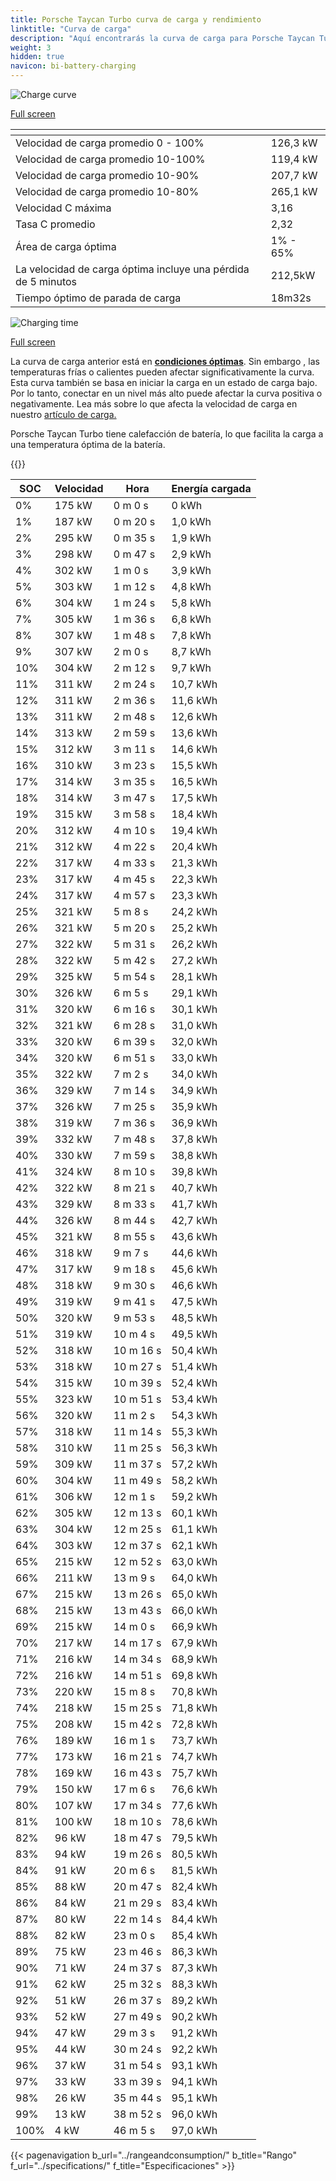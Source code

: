 ```yaml
---
title: Porsche Taycan Turbo curva de carga y rendimiento
linktitle: "Curva de carga"
description: "Aquí encontrarás la curva de carga para Porsche Taycan Turbo."
weight: 3
hidden: true
navicon: bi-battery-charging
---
```

<!-- markdownlint-disable MD033 -->
<!-- markdownlint-disable MD010 -->
<img src="/images/models/porsche/taycan/taycan_turbo/chargingcurve.svg" alt="Charge curve" class="img-fluid">

[Full screen](/images/models/porsche/taycan/taycan_turbo/chargingcurve.svg)


<div class="table-responsive">
<table class="table table-striped border">
	<thead>
		<tr>
			<th>
			</th>
			<th>
			</th>
		</tr>
	</thead>
	<tbody>
		<tr>
			<td>
				Velocidad de carga promedio 0 - 100%
			</td>
			<td>
				126,3 kW
			</td>
		</tr>
		<tr>
			<td>
				Velocidad de carga promedio 10-100%
			</td>
			<td>
				119,4 kW
			</td>
		</tr>
		<tr>
			<td>
				Velocidad de carga promedio 10-90%
			</td>
			<td>
				207,7 kW
			</td>
		</tr>
		<tr>
			<td>
				Velocidad de carga promedio 10-80%
			</td>
			<td>
				265,1 kW
			</td>
		</tr>
		<tr>
			<td>
				Velocidad C máxima
			</td>
			<td>
				3,16
			</td>
		</tr>
		<tr>
			<td>
				Tasa C promedio
			</td>
			<td>
				2,32
			</td>
		</tr>
		<tr>
			<td>
				Área de carga óptima
			</td>
			<td>
				1% - 65%
			</td>
		</tr>
		<tr>
			<td>
				La velocidad de carga óptima incluye una pérdida de 5 minutos
			</td>
			<td>
				212,5kW
			</td>
		</tr>
		<tr>
			<td>
				Tiempo óptimo de parada de carga
			</td>
			<td>
				18m32s
			</td>
		</tr>
	</tbody>
</table>
</div>
<img src="/images/models/porsche/taycan/taycan_turbo/chargingtime.svg" alt="Charging time" class="img-fluid">

[Full screen](/images/models/porsche/taycan/taycan_turbo/chargingtime.svg)


La curva de carga anterior está en **[condiciones óptimas](../../../../../technology/battery/charging/#temperatura)**. Sin embargo , las temperaturas frías o calientes pueden afectar significativamente la curva. Esta curva también se basa en iniciar la carga en un estado de carga bajo. Por lo tanto, conectar en un nivel más alto puede afectar la curva positiva o negativamente. Lea más sobre lo que afecta la velocidad de carga en nuestro [artículo de carga.](../../../../../technology/battery/charging/)


Porsche Taycan Turbo tiene calefacción de batería, lo que facilita la carga a una temperatura óptima de la batería.


{{<evkxdisplayaddarticle />}}
<div class="table-responsive">
<table class="table table-striped border">
	<thead>
		<tr>
			<th>
				SOC
			</th>
			<th>
				Velocidad
			</th>
			<th>
				Hora
			</th>
			<th>
				Energía cargada
			</th>
		</tr>
	</thead>
	<tbody>
		<tr>
			<td>
				0%
			</td>
			<td>
				175 kW
			</td>
			<td>
				 0 m 0 s
			</td>
			<td>
				0 kWh
			</td>
		</tr>
		<tr>
			<td>
				1%
			</td>
			<td>
				187 kW
			</td>
			<td>
				 0 m 20 s
			</td>
			<td>
				1,0 kWh
			</td>
		</tr>
		<tr>
			<td>
				2%
			</td>
			<td>
				295 kW
			</td>
			<td>
				 0 m 35 s
			</td>
			<td>
				1,9 kWh
			</td>
		</tr>
		<tr>
			<td>
				3%
			</td>
			<td>
				298 kW
			</td>
			<td>
				 0 m 47 s
			</td>
			<td>
				2,9 kWh
			</td>
		</tr>
		<tr>
			<td>
				4%
			</td>
			<td>
				302 kW
			</td>
			<td>
				 1 m 0 s
			</td>
			<td>
				3,9 kWh
			</td>
		</tr>
		<tr>
			<td>
				5%
			</td>
			<td>
				303 kW
			</td>
			<td>
				 1 m 12 s
			</td>
			<td>
				4,8 kWh
			</td>
		</tr>
		<tr>
			<td>
				6%
			</td>
			<td>
				304 kW
			</td>
			<td>
				 1 m 24 s
			</td>
			<td>
				5,8 kWh
			</td>
		</tr>
		<tr>
			<td>
				7%
			</td>
			<td>
				305 kW
			</td>
			<td>
				 1 m 36 s
			</td>
			<td>
				6,8 kWh
			</td>
		</tr>
		<tr>
			<td>
				8%
			</td>
			<td>
				307 kW
			</td>
			<td>
				 1 m 48 s
			</td>
			<td>
				7,8 kWh
			</td>
		</tr>
		<tr>
			<td>
				9%
			</td>
			<td>
				307 kW
			</td>
			<td>
				 2 m 0 s
			</td>
			<td>
				8,7 kWh
			</td>
		</tr>
		<tr>
			<td>
				10%
			</td>
			<td>
				304 kW
			</td>
			<td>
				 2 m 12 s
			</td>
			<td>
				9,7 kWh
			</td>
		</tr>
		<tr>
			<td>
				11%
			</td>
			<td>
				311 kW
			</td>
			<td>
				 2 m 24 s
			</td>
			<td>
				10,7 kWh
			</td>
		</tr>
		<tr>
			<td>
				12%
			</td>
			<td>
				311 kW
			</td>
			<td>
				 2 m 36 s
			</td>
			<td>
				11,6 kWh
			</td>
		</tr>
		<tr>
			<td>
				13%
			</td>
			<td>
				311 kW
			</td>
			<td>
				 2 m 48 s
			</td>
			<td>
				12,6 kWh
			</td>
		</tr>
		<tr>
			<td>
				14%
			</td>
			<td>
				313 kW
			</td>
			<td>
				 2 m 59 s
			</td>
			<td>
				13,6 kWh
			</td>
		</tr>
		<tr>
			<td>
				15%
			</td>
			<td>
				312 kW
			</td>
			<td>
				 3 m 11 s
			</td>
			<td>
				14,6 kWh
			</td>
		</tr>
		<tr>
			<td>
				16%
			</td>
			<td>
				310 kW
			</td>
			<td>
				 3 m 23 s
			</td>
			<td>
				15,5 kWh
			</td>
		</tr>
		<tr>
			<td>
				17%
			</td>
			<td>
				314 kW
			</td>
			<td>
				 3 m 35 s
			</td>
			<td>
				16,5 kWh
			</td>
		</tr>
		<tr>
			<td>
				18%
			</td>
			<td>
				314 kW
			</td>
			<td>
				 3 m 47 s
			</td>
			<td>
				17,5 kWh
			</td>
		</tr>
		<tr>
			<td>
				19%
			</td>
			<td>
				315 kW
			</td>
			<td>
				 3 m 58 s
			</td>
			<td>
				18,4 kWh
			</td>
		</tr>
		<tr>
			<td>
				20%
			</td>
			<td>
				312 kW
			</td>
			<td>
				 4 m 10 s
			</td>
			<td>
				19,4 kWh
			</td>
		</tr>
		<tr>
			<td>
				21%
			</td>
			<td>
				312 kW
			</td>
			<td>
				 4 m 22 s
			</td>
			<td>
				20,4 kWh
			</td>
		</tr>
		<tr>
			<td>
				22%
			</td>
			<td>
				317 kW
			</td>
			<td>
				 4 m 33 s
			</td>
			<td>
				21,3 kWh
			</td>
		</tr>
		<tr>
			<td>
				23%
			</td>
			<td>
				317 kW
			</td>
			<td>
				 4 m 45 s
			</td>
			<td>
				22,3 kWh
			</td>
		</tr>
		<tr>
			<td>
				24%
			</td>
			<td>
				317 kW
			</td>
			<td>
				 4 m 57 s
			</td>
			<td>
				23,3 kWh
			</td>
		</tr>
		<tr>
			<td>
				25%
			</td>
			<td>
				321 kW
			</td>
			<td>
				 5 m 8 s
			</td>
			<td>
				24,2 kWh
			</td>
		</tr>
		<tr>
			<td>
				26%
			</td>
			<td>
				321 kW
			</td>
			<td>
				 5 m 20 s
			</td>
			<td>
				25,2 kWh
			</td>
		</tr>
		<tr>
			<td>
				27%
			</td>
			<td>
				322 kW
			</td>
			<td>
				 5 m 31 s
			</td>
			<td>
				26,2 kWh
			</td>
		</tr>
		<tr>
			<td>
				28%
			</td>
			<td>
				322 kW
			</td>
			<td>
				 5 m 42 s
			</td>
			<td>
				27,2 kWh
			</td>
		</tr>
		<tr>
			<td>
				29%
			</td>
			<td>
				325 kW
			</td>
			<td>
				 5 m 54 s
			</td>
			<td>
				28,1 kWh
			</td>
		</tr>
		<tr>
			<td>
				30%
			</td>
			<td>
				326 kW
			</td>
			<td>
				 6 m 5 s
			</td>
			<td>
				29,1 kWh
			</td>
		</tr>
		<tr>
			<td>
				31%
			</td>
			<td>
				320 kW
			</td>
			<td>
				 6 m 16 s
			</td>
			<td>
				30,1 kWh
			</td>
		</tr>
		<tr>
			<td>
				32%
			</td>
			<td>
				321 kW
			</td>
			<td>
				 6 m 28 s
			</td>
			<td>
				31,0 kWh
			</td>
		</tr>
		<tr>
			<td>
				33%
			</td>
			<td>
				320 kW
			</td>
			<td>
				 6 m 39 s
			</td>
			<td>
				32,0 kWh
			</td>
		</tr>
		<tr>
			<td>
				34%
			</td>
			<td>
				320 kW
			</td>
			<td>
				 6 m 51 s
			</td>
			<td>
				33,0 kWh
			</td>
		</tr>
		<tr>
			<td>
				35%
			</td>
			<td>
				322 kW
			</td>
			<td>
				 7 m 2 s
			</td>
			<td>
				34,0 kWh
			</td>
		</tr>
		<tr>
			<td>
				36%
			</td>
			<td>
				329 kW
			</td>
			<td>
				 7 m 14 s
			</td>
			<td>
				34,9 kWh
			</td>
		</tr>
		<tr>
			<td>
				37%
			</td>
			<td>
				326 kW
			</td>
			<td>
				 7 m 25 s
			</td>
			<td>
				35,9 kWh
			</td>
		</tr>
		<tr>
			<td>
				38%
			</td>
			<td>
				319 kW
			</td>
			<td>
				 7 m 36 s
			</td>
			<td>
				36,9 kWh
			</td>
		</tr>
		<tr>
			<td>
				39%
			</td>
			<td>
				332 kW
			</td>
			<td>
				 7 m 48 s
			</td>
			<td>
				37,8 kWh
			</td>
		</tr>
		<tr>
			<td>
				40%
			</td>
			<td>
				330 kW
			</td>
			<td>
				 7 m 59 s
			</td>
			<td>
				38,8 kWh
			</td>
		</tr>
		<tr>
			<td>
				41%
			</td>
			<td>
				324 kW
			</td>
			<td>
				 8 m 10 s
			</td>
			<td>
				39,8 kWh
			</td>
		</tr>
		<tr>
			<td>
				42%
			</td>
			<td>
				322 kW
			</td>
			<td>
				 8 m 21 s
			</td>
			<td>
				40,7 kWh
			</td>
		</tr>
		<tr>
			<td>
				43%
			</td>
			<td>
				329 kW
			</td>
			<td>
				 8 m 33 s
			</td>
			<td>
				41,7 kWh
			</td>
		</tr>
		<tr>
			<td>
				44%
			</td>
			<td>
				326 kW
			</td>
			<td>
				 8 m 44 s
			</td>
			<td>
				42,7 kWh
			</td>
		</tr>
		<tr>
			<td>
				45%
			</td>
			<td>
				321 kW
			</td>
			<td>
				 8 m 55 s
			</td>
			<td>
				43,6 kWh
			</td>
		</tr>
		<tr>
			<td>
				46%
			</td>
			<td>
				318 kW
			</td>
			<td>
				 9 m 7 s
			</td>
			<td>
				44,6 kWh
			</td>
		</tr>
		<tr>
			<td>
				47%
			</td>
			<td>
				317 kW
			</td>
			<td>
				 9 m 18 s
			</td>
			<td>
				45,6 kWh
			</td>
		</tr>
		<tr>
			<td>
				48%
			</td>
			<td>
				318 kW
			</td>
			<td>
				 9 m 30 s
			</td>
			<td>
				46,6 kWh
			</td>
		</tr>
		<tr>
			<td>
				49%
			</td>
			<td>
				319 kW
			</td>
			<td>
				 9 m 41 s
			</td>
			<td>
				47,5 kWh
			</td>
		</tr>
		<tr>
			<td>
				50%
			</td>
			<td>
				320 kW
			</td>
			<td>
				 9 m 53 s
			</td>
			<td>
				48,5 kWh
			</td>
		</tr>
		<tr>
			<td>
				51%
			</td>
			<td>
				319 kW
			</td>
			<td>
				 10 m 4 s
			</td>
			<td>
				49,5 kWh
			</td>
		</tr>
		<tr>
			<td>
				52%
			</td>
			<td>
				318 kW
			</td>
			<td>
				 10 m 16 s
			</td>
			<td>
				50,4 kWh
			</td>
		</tr>
		<tr>
			<td>
				53%
			</td>
			<td>
				318 kW
			</td>
			<td>
				 10 m 27 s
			</td>
			<td>
				51,4 kWh
			</td>
		</tr>
		<tr>
			<td>
				54%
			</td>
			<td>
				315 kW
			</td>
			<td>
				 10 m 39 s
			</td>
			<td>
				52,4 kWh
			</td>
		</tr>
		<tr>
			<td>
				55%
			</td>
			<td>
				323 kW
			</td>
			<td>
				 10 m 51 s
			</td>
			<td>
				53,4 kWh
			</td>
		</tr>
		<tr>
			<td>
				56%
			</td>
			<td>
				320 kW
			</td>
			<td>
				 11 m 2 s
			</td>
			<td>
				54,3 kWh
			</td>
		</tr>
		<tr>
			<td>
				57%
			</td>
			<td>
				318 kW
			</td>
			<td>
				 11 m 14 s
			</td>
			<td>
				55,3 kWh
			</td>
		</tr>
		<tr>
			<td>
				58%
			</td>
			<td>
				310 kW
			</td>
			<td>
				 11 m 25 s
			</td>
			<td>
				56,3 kWh
			</td>
		</tr>
		<tr>
			<td>
				59%
			</td>
			<td>
				309 kW
			</td>
			<td>
				 11 m 37 s
			</td>
			<td>
				57,2 kWh
			</td>
		</tr>
		<tr>
			<td>
				60%
			</td>
			<td>
				304 kW
			</td>
			<td>
				 11 m 49 s
			</td>
			<td>
				58,2 kWh
			</td>
		</tr>
		<tr>
			<td>
				61%
			</td>
			<td>
				306 kW
			</td>
			<td>
				 12 m 1 s
			</td>
			<td>
				59,2 kWh
			</td>
		</tr>
		<tr>
			<td>
				62%
			</td>
			<td>
				305 kW
			</td>
			<td>
				 12 m 13 s
			</td>
			<td>
				60,1 kWh
			</td>
		</tr>
		<tr>
			<td>
				63%
			</td>
			<td>
				304 kW
			</td>
			<td>
				 12 m 25 s
			</td>
			<td>
				61,1 kWh
			</td>
		</tr>
		<tr>
			<td>
				64%
			</td>
			<td>
				303 kW
			</td>
			<td>
				 12 m 37 s
			</td>
			<td>
				62,1 kWh
			</td>
		</tr>
		<tr>
			<td>
				65%
			</td>
			<td>
				215 kW
			</td>
			<td>
				 12 m 52 s
			</td>
			<td>
				63,0 kWh
			</td>
		</tr>
		<tr>
			<td>
				66%
			</td>
			<td>
				211 kW
			</td>
			<td>
				 13 m 9 s
			</td>
			<td>
				64,0 kWh
			</td>
		</tr>
		<tr>
			<td>
				67%
			</td>
			<td>
				215 kW
			</td>
			<td>
				 13 m 26 s
			</td>
			<td>
				65,0 kWh
			</td>
		</tr>
		<tr>
			<td>
				68%
			</td>
			<td>
				215 kW
			</td>
			<td>
				 13 m 43 s
			</td>
			<td>
				66,0 kWh
			</td>
		</tr>
		<tr>
			<td>
				69%
			</td>
			<td>
				215 kW
			</td>
			<td>
				 14 m 0 s
			</td>
			<td>
				66,9 kWh
			</td>
		</tr>
		<tr>
			<td>
				70%
			</td>
			<td>
				217 kW
			</td>
			<td>
				 14 m 17 s
			</td>
			<td>
				67,9 kWh
			</td>
		</tr>
		<tr>
			<td>
				71%
			</td>
			<td>
				216 kW
			</td>
			<td>
				 14 m 34 s
			</td>
			<td>
				68,9 kWh
			</td>
		</tr>
		<tr>
			<td>
				72%
			</td>
			<td>
				216 kW
			</td>
			<td>
				 14 m 51 s
			</td>
			<td>
				69,8 kWh
			</td>
		</tr>
		<tr>
			<td>
				73%
			</td>
			<td>
				220 kW
			</td>
			<td>
				 15 m 8 s
			</td>
			<td>
				70,8 kWh
			</td>
		</tr>
		<tr>
			<td>
				74%
			</td>
			<td>
				218 kW
			</td>
			<td>
				 15 m 25 s
			</td>
			<td>
				71,8 kWh
			</td>
		</tr>
		<tr>
			<td>
				75%
			</td>
			<td>
				208 kW
			</td>
			<td>
				 15 m 42 s
			</td>
			<td>
				72,8 kWh
			</td>
		</tr>
		<tr>
			<td>
				76%
			</td>
			<td>
				189 kW
			</td>
			<td>
				 16 m 1 s
			</td>
			<td>
				73,7 kWh
			</td>
		</tr>
		<tr>
			<td>
				77%
			</td>
			<td>
				173 kW
			</td>
			<td>
				 16 m 21 s
			</td>
			<td>
				74,7 kWh
			</td>
		</tr>
		<tr>
			<td>
				78%
			</td>
			<td>
				169 kW
			</td>
			<td>
				 16 m 43 s
			</td>
			<td>
				75,7 kWh
			</td>
		</tr>
		<tr>
			<td>
				79%
			</td>
			<td>
				150 kW
			</td>
			<td>
				 17 m 6 s
			</td>
			<td>
				76,6 kWh
			</td>
		</tr>
		<tr>
			<td>
				80%
			</td>
			<td>
				107 kW
			</td>
			<td>
				 17 m 34 s
			</td>
			<td>
				77,6 kWh
			</td>
		</tr>
		<tr>
			<td>
				81%
			</td>
			<td>
				100 kW
			</td>
			<td>
				 18 m 10 s
			</td>
			<td>
				78,6 kWh
			</td>
		</tr>
		<tr>
			<td>
				82%
			</td>
			<td>
				96 kW
			</td>
			<td>
				 18 m 47 s
			</td>
			<td>
				79,5 kWh
			</td>
		</tr>
		<tr>
			<td>
				83%
			</td>
			<td>
				94 kW
			</td>
			<td>
				 19 m 26 s
			</td>
			<td>
				80,5 kWh
			</td>
		</tr>
		<tr>
			<td>
				84%
			</td>
			<td>
				91 kW
			</td>
			<td>
				 20 m 6 s
			</td>
			<td>
				81,5 kWh
			</td>
		</tr>
		<tr>
			<td>
				85%
			</td>
			<td>
				88 kW
			</td>
			<td>
				 20 m 47 s
			</td>
			<td>
				82,4 kWh
			</td>
		</tr>
		<tr>
			<td>
				86%
			</td>
			<td>
				84 kW
			</td>
			<td>
				 21 m 29 s
			</td>
			<td>
				83,4 kWh
			</td>
		</tr>
		<tr>
			<td>
				87%
			</td>
			<td>
				80 kW
			</td>
			<td>
				 22 m 14 s
			</td>
			<td>
				84,4 kWh
			</td>
		</tr>
		<tr>
			<td>
				88%
			</td>
			<td>
				82 kW
			</td>
			<td>
				 23 m 0 s
			</td>
			<td>
				85,4 kWh
			</td>
		</tr>
		<tr>
			<td>
				89%
			</td>
			<td>
				75 kW
			</td>
			<td>
				 23 m 46 s
			</td>
			<td>
				86,3 kWh
			</td>
		</tr>
		<tr>
			<td>
				90%
			</td>
			<td>
				71 kW
			</td>
			<td>
				 24 m 37 s
			</td>
			<td>
				87,3 kWh
			</td>
		</tr>
		<tr>
			<td>
				91%
			</td>
			<td>
				62 kW
			</td>
			<td>
				 25 m 32 s
			</td>
			<td>
				88,3 kWh
			</td>
		</tr>
		<tr>
			<td>
				92%
			</td>
			<td>
				51 kW
			</td>
			<td>
				 26 m 37 s
			</td>
			<td>
				89,2 kWh
			</td>
		</tr>
		<tr>
			<td>
				93%
			</td>
			<td>
				52 kW
			</td>
			<td>
				 27 m 49 s
			</td>
			<td>
				90,2 kWh
			</td>
		</tr>
		<tr>
			<td>
				94%
			</td>
			<td>
				47 kW
			</td>
			<td>
				 29 m 3 s
			</td>
			<td>
				91,2 kWh
			</td>
		</tr>
		<tr>
			<td>
				95%
			</td>
			<td>
				44 kW
			</td>
			<td>
				 30 m 24 s
			</td>
			<td>
				92,2 kWh
			</td>
		</tr>
		<tr>
			<td>
				96%
			</td>
			<td>
				37 kW
			</td>
			<td>
				 31 m 54 s
			</td>
			<td>
				93,1 kWh
			</td>
		</tr>
		<tr>
			<td>
				97%
			</td>
			<td>
				33 kW
			</td>
			<td>
				 33 m 39 s
			</td>
			<td>
				94,1 kWh
			</td>
		</tr>
		<tr>
			<td>
				98%
			</td>
			<td>
				26 kW
			</td>
			<td>
				 35 m 44 s
			</td>
			<td>
				95,1 kWh
			</td>
		</tr>
		<tr>
			<td>
				99%
			</td>
			<td>
				13 kW
			</td>
			<td>
				 38 m 52 s
			</td>
			<td>
				96,0 kWh
			</td>
		</tr>
		<tr>
			<td>
				100%
			</td>
			<td>
				4 kW
			</td>
			<td>
				 46 m 5 s
			</td>
			<td>
				97,0 kWh
			</td>
		</tr>
	</tbody>
</table>
</div>


{{< pagenavigation b_url="../rangeandconsumption/" b_title="Rango" f_url="../specifications/" f_title="Especificaciones" >}}
